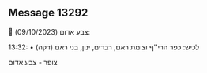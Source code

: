 ## Message 13292

🔴 צבע אדום (09/10/2023):

13:32:
• לכיש: כפר הרי''ף וצומת ראם, רבדים, ינון, בני ראם (דקה)

צופר - צבע אדום

